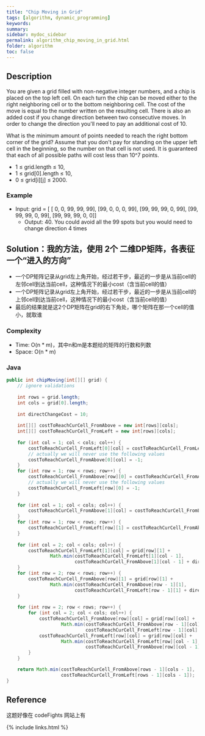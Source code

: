 ```yaml
---
title: "Chip Moving in Grid"
tags: [algorithm, dynamic_programming]
keywords:
summary:
sidebar: mydoc_sidebar
permalink: algorithm_chip_moving_in_grid.html
folder: algorithm
toc: false
---
```


## Description
You are given a grid filled with non-negative integer numbers, and a chip is placed on the top left cell. 
On each turn the chip can be moved either to the right neighboring cell or to the bottom neighboring cell. 
The cost of the move is equal to the number written on the resulting cell.
There is also an added cost if you change direction between two consecutive moves. 
In order to change the direction you'll need to pay an additional cost of 10.

What is the minimum amount of points needed to reach the right bottom corner of the grid?
Assume that you don't pay for standing on the upper left cell in the beginning, so the number on that cell is not used.
It is guaranteed that each of all possible paths will cost less than 10^7 points.
* 1 ≤ grid.length ≤ 10,
* 1 ≤ grid[0].length ≤ 10,
* 0 ≤ grid[i][j] ≤ 2000.

### Example
* Input: grid = [
      [ 0,  0, 99, 99, 99],
      [99,  0,  0,  0, 99],
      [99, 99, 99,  0, 99],
      [99, 99, 99,  0, 99],
      [99, 99, 99,  0,  0]]
  * Output: 40. You could avoid all the 99 spots but you would need to change direction 4 times

## Solution：我的方法，使用 2个 二维DP矩阵，各表征一个“进入的方向”
* 一个DP矩阵记录从grid左上角开始，经过若干步，最近的一步是从当前cell的左邻cell到达当前cell，这种情况下的最小cost（含当前cell的值）
* 一个DP矩阵记录从grid左上角开始，经过若干步，最近的一步是从当前cell的上邻cell到达当前cell，这种情况下的最小cost（含当前cell的值）
* 最后的结果就是这2个DP矩阵在grid的右下角处，哪个矩阵在那一个cell的值小，就取谁

### Complexity
* Time: O(n * m)，其中n和m是本题给的矩阵的行数和列数
* Space: O(n * m)

### Java
```java
public int chipMoving(int[][] grid) {
    // ignore validations
    
    int rows = grid.length;
    int cols = grid[0].length;
    
    int directChangeCost = 10;
    
    int[][] costToReachCurCell_FromAbove = new int[rows][cols];
    int[][] costToReachCurCell_FromLeft = new int[rows][cols];
    
    for (int col = 1; col < cols; col++) {
        costToReachCurCell_FromLeft[0][col] = costToReachCurCell_FromLeft[0][col - 1] + grid[0][col];
        // actually we will never use the following values
        costToReachCurCell_FromAbove[0][col] = -1;
    }
    for (int row = 1; row < rows; row++) {
        costToReachCurCell_FromAbove[row][0] = costToReachCurCell_FromAbove[row - 1][0] + grid[row][0];
        // actually we will never use the following values
        costToReachCurCell_FromLeft[row][0] = -1;
    }
    
    for (int col = 1; col < cols; col++) {
        costToReachCurCell_FromAbove[1][col] = costToReachCurCell_FromLeft[0][col] + directChangeCost + grid[1][col];
    }
    for (int row = 1; row < rows; row++) {
        costToReachCurCell_FromLeft[row][1] = costToReachCurCell_FromAbove[row][0] + directChangeCost + grid[row][1];
    }
    
    for (int col = 2; col < cols; col++) {
        costToReachCurCell_FromLeft[1][col] = grid[row][1] + 
                Math.min(costToReachCurCell_FromLeft[1][col - 1], 
                         costToReachCurCell_FromAbove[1][col - 1] + directChangeCost);
    }
    for (int row = 2; row < rows; row++) {
        costToReachCurCell_FromAbove[row][1] = grid[row][1] + 
                Math.min(costToReachCurCell_FromAbove[row - 1][1], 
                         costToReachCurCell_FromLeft[row - 1][1] + directChangeCost);
    }
    
    for (int row = 2; row < rows; row++) {
        for (int col = 2; col < cols; col++) {
            costToReachCurCell_FromAbove[row][col] = grid[row][col] + 
                    Math.min(costToReachCurCell_FromAbove[row - 1][col], 
                             costToReachCurCell_FromLeft[row - 1][col] + directChangeCost);
            costToReachCurCell_FromLeft[row][col] = grid[row][col] + 
                    Math.min(costToReachCurCell_FromLeft[row][col - 1], 
                             costToReachCurCell_FromAbove[row][col - 1] + directChangeCost);
        }
    }

    return Math.min(costToReachCurCell_FromAbove[rows - 1][cols - 1], 
                    costToReachCurCell_FromLeft[rows - 1][cols - 1]);   
}
```

## Reference
这题好像在 codeFights 网站上有

{% include links.html %}
